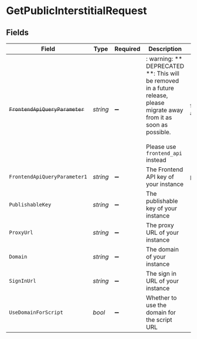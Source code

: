 # GetPublicInterstitialRequest


## Fields

| Field                                                                                                                                                      | Type                                                                                                                                                       | Required                                                                                                                                                   | Description                                                                                                                                                | Example                                                                                                                                                    |
| ---------------------------------------------------------------------------------------------------------------------------------------------------------- | ---------------------------------------------------------------------------------------------------------------------------------------------------------- | ---------------------------------------------------------------------------------------------------------------------------------------------------------- | ---------------------------------------------------------------------------------------------------------------------------------------------------------- | ---------------------------------------------------------------------------------------------------------------------------------------------------------- |
| ~~`FrontendApiQueryParameter`~~                                                                                                                            | *string*                                                                                                                                                   | :heavy_minus_sign:                                                                                                                                         | : warning: ** DEPRECATED **: This will be removed in a future release, please migrate away from it as soon as possible.<br/><br/>Please use `frontend_api` instead | frontend-api_1a2b3c4d                                                                                                                                      |
| `FrontendApiQueryParameter1`                                                                                                                               | *string*                                                                                                                                                   | :heavy_minus_sign:                                                                                                                                         | The Frontend API key of your instance                                                                                                                      | pub_1a2b3c4d                                                                                                                                               |
| `PublishableKey`                                                                                                                                           | *string*                                                                                                                                                   | :heavy_minus_sign:                                                                                                                                         | The publishable key of your instance                                                                                                                       |                                                                                                                                                            |
| `ProxyUrl`                                                                                                                                                 | *string*                                                                                                                                                   | :heavy_minus_sign:                                                                                                                                         | The proxy URL of your instance                                                                                                                             |                                                                                                                                                            |
| `Domain`                                                                                                                                                   | *string*                                                                                                                                                   | :heavy_minus_sign:                                                                                                                                         | The domain of your instance                                                                                                                                |                                                                                                                                                            |
| `SignInUrl`                                                                                                                                                | *string*                                                                                                                                                   | :heavy_minus_sign:                                                                                                                                         | The sign in URL of your instance                                                                                                                           |                                                                                                                                                            |
| `UseDomainForScript`                                                                                                                                       | *bool*                                                                                                                                                     | :heavy_minus_sign:                                                                                                                                         | Whether to use the domain for the script URL                                                                                                               |                                                                                                                                                            |